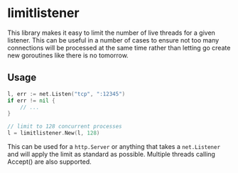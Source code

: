 # limitlistener

This library makes it easy to limit the number of live threads for a given listener. This
can be useful in a number of cases to ensure not too many connections will be processed
at the same time rather than letting go create new goroutines like there is no tomorrow.

## Usage

```go
l, err := net.Listen("tcp", ":12345")
if err != nil {
    // ...
}

// limit to 128 concurrent processes
l = limitlistener.New(l, 128)
```

This can be used for a `http.Server` or anything that takes a `net.Listener` and will
apply the limit as standard as possible. Multiple threads calling Accept() are also
supported.

